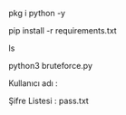 

pkg i python -y

pip install -r requirements.txt

ls

python3 bruteforce.py

Kullanıcı adı :

Şifre Listesi : pass.txt
